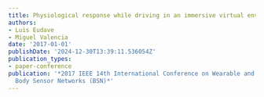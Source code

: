 ```yaml
---
title: Physiological response while driving in an immersive virtual environment
authors:
- Luis Eudave
- Miguel Valencia
date: '2017-01-01'
publishDate: '2024-12-30T13:39:11.536054Z'
publication_types:
- paper-conference
publication: '*2017 IEEE 14th International Conference on Wearable and Implantable
  Body Sensor Networks (BSN)*'
---
```

